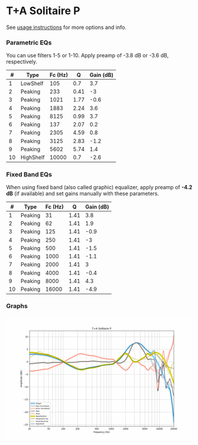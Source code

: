 # T+A Solitaire P
See [usage instructions](https://github.com/jaakkopasanen/AutoEq#usage) for more options and info.

### Parametric EQs
You can use filters 1-5 or 1-10. Apply preamp of -3.8 dB or -3.6 dB, respectively.

|   # | Type      |   Fc (Hz) |    Q |   Gain (dB) |
|-----|-----------|-----------|------|-------------|
|   1 | LowShelf  |       105 | 0.7  |         3.7 |
|   2 | Peaking   |       233 | 0.41 |        -3   |
|   3 | Peaking   |      1021 | 1.77 |        -0.6 |
|   4 | Peaking   |      1883 | 2.24 |         3.6 |
|   5 | Peaking   |      8125 | 0.99 |         3.7 |
|   6 | Peaking   |       137 | 2.07 |         0.2 |
|   7 | Peaking   |      2305 | 4.59 |         0.8 |
|   8 | Peaking   |      3125 | 2.83 |        -1.2 |
|   9 | Peaking   |      5602 | 5.74 |         1.4 |
|  10 | HighShelf |     10000 | 0.7  |        -2.6 |

### Fixed Band EQs
When using fixed band (also called graphic) equalizer, apply preamp of **-4.2 dB** (if available) and set gains manually with these parameters.

|   # | Type    |   Fc (Hz) |    Q |   Gain (dB) |
|-----|---------|-----------|------|-------------|
|   1 | Peaking |        31 | 1.41 |         3.8 |
|   2 | Peaking |        62 | 1.41 |         1.9 |
|   3 | Peaking |       125 | 1.41 |        -0.9 |
|   4 | Peaking |       250 | 1.41 |        -3   |
|   5 | Peaking |       500 | 1.41 |        -1.5 |
|   6 | Peaking |      1000 | 1.41 |        -1.1 |
|   7 | Peaking |      2000 | 1.41 |         3   |
|   8 | Peaking |      4000 | 1.41 |        -0.4 |
|   9 | Peaking |      8000 | 1.41 |         4.3 |
|  10 | Peaking |     16000 | 1.41 |        -4.9 |

### Graphs
![](./T+A%20Solitaire%20P.png)
